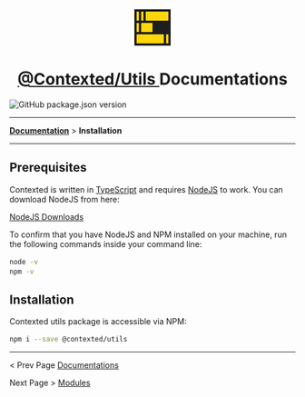 <div align="center">
    <img alt="Contexted Logo" width="64" src="https://raw.githubusercontent.com/contexted-js/brand/master/dark/main-fill.svg">
    <h1>
		<a href="https://github.com/contexted-js/utils">
        	@Contexted/Utils
    	</a>
		<span>Documentations</span>
	</h1>
</div>

<img alt="GitHub package.json version" src="https://img.shields.io/github/package-json/v/contexted-js/utils">

---

[**Documentation**](README.md) > **Installation**

---

## Prerequisites

Contexted is written in [TypeScript](https://www.typescriptlang.org/) and requires [NodeJS](https://nodejs.org/) to work. You can download NodeJS from here:

[NodeJS Downloads](https://nodejs.org/en/download/)

To confirm that you have NodeJS and NPM installed on your machine, run the following commands inside your command line:

```sh
node -v
npm -v
```

## Installation

Contexted utils package is accessible via NPM:

```sh
npm i --save @contexted/utils
```

---

< Prev Page
[Documentations](README.md)

Next Page >
[Modules](modules/README.md)
